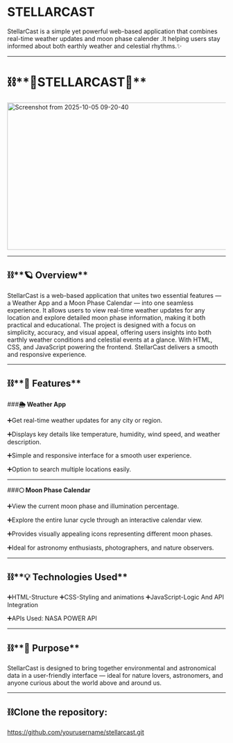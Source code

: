 # STELLARCAST
 StellarCast is a simple yet powerful web-based application that combines real-time weather updates and moon phase calender .It helping users stay informed about both earthly weather and celestial rhythms.✨

---

# ⛓️**🌌STELLARCAST🚀**

<img width="520" height="340" alt="Screenshot from 2025-10-05 09-20-40" src="https://github.com/user-attachments/assets/863c2cd2-83f1-4539-aa55-40866752dcd2" />

---

## ⛓️**🪐 Overview**

StellarCast is a web-based application that unites two essential features — a Weather App and a Moon Phase Calendar — into one seamless experience.
It allows users to view real-time weather updates for any location and explore detailed moon phase information, making it both practical and educational.
The project is designed with a focus on simplicity, accuracy, and visual appeal, offering users insights into both earthly weather conditions and celestial events at a glance.
With HTML, CSS, and JavaScript powering the frontend. StellarCast delivers a smooth and responsive experience.

---

## ⛓️**🚀 Features**

###**🌦️ Weather App**

➕Get real-time weather updates for any city or region.

➕Displays key details like temperature, humidity, wind speed, and weather description.

➕Simple and responsive interface for a smooth user experience.

➕Option to search multiple locations easily.

---


###**🌕 Moon Phase Calendar**

➕View the current moon phase and illumination percentage.

➕Explore the entire lunar cycle through an interactive calendar view.

➕Provides visually appealing icons representing different moon phases.

➕Ideal for astronomy enthusiasts, photographers, and nature observers.

---

## ⛓️**💡 Technologies Used**

➕HTML-Structure
➕CSS-Styling and animations
➕JavaScript-Logic And API Integration

➕APIs Used: NASA POWER API

---

## ⛓️**🎯 Purpose**

StellarCast is designed to bring together environmental and astronomical data in a user-friendly interface — ideal for nature lovers, astronomers, and anyone curious about the world above and around us.

---

## ⛓️**Clone the repository:**
 https://github.com/yourusername/stellarcast.git
